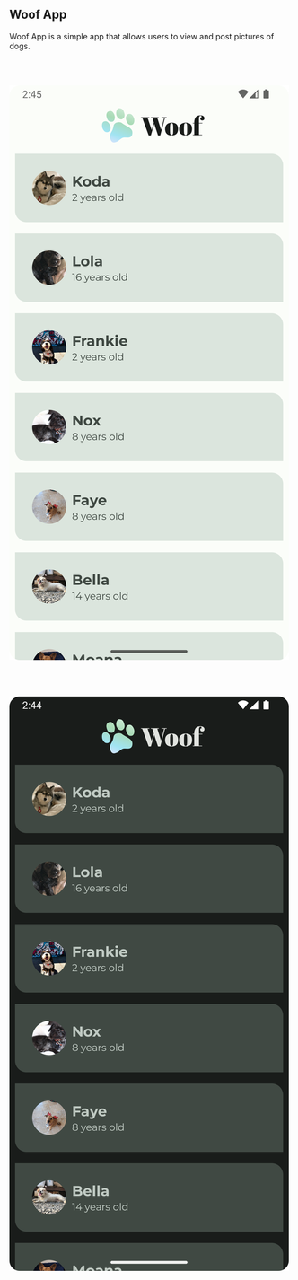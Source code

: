 ## Woof App

Woof App is a simple app that allows users to  view and post pictures of dogs.

<br>
<br>

![Woof Light](assets/light_theme.png)

<br>
<br>


![Woof Dark](assets/dark_theme.png)